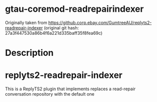 # gtau-coremod-readrepairindexer

Originally taken from https://github.corp.ebay.com/GumtreeAU/replyts2-readrepair-indexer
(original git hash: 27a3f447530a86b4f6a221d335baff35f8fea69c)

# Description

# replyts2-readrepair-indexer
This is a ReplyTS2 plugin that implements replaces a read-repair conversation repository with the default one
